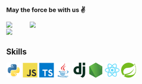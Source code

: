 ### May the force be with us ✌️
<div>
  <img src="https://github-readme-stats.vercel.app/api/top-langs/?username=fellipe27&layout=compact&theme=transparent&langs_count=5" />
  &nbsp;&nbsp;&nbsp;&nbsp;&nbsp;&nbsp;&nbsp;&nbsp;&nbsp;&nbsp;
  <img src="https://images-wixmp-ed30a86b8c4ca887773594c2.wixmp.com/f/c7bced49-73a3-43c1-b3ce-fe419a596a72/dgtfvt9-87c1fbc5-417a-4a19-9089-50ec8ea108d4.png?token=eyJ0eXAiOiJKV1QiLCJhbGciOiJIUzI1NiJ9.eyJzdWIiOiJ1cm46YXBwOjdlMGQxODg5ODIyNjQzNzNhNWYwZDQxNWVhMGQyNmUwIiwiaXNzIjoidXJuOmFwcDo3ZTBkMTg4OTgyMjY0MzczYTVmMGQ0MTVlYTBkMjZlMCIsIm9iaiI6W1t7InBhdGgiOiJcL2ZcL2M3YmNlZDQ5LTczYTMtNDNjMS1iM2NlLWZlNDE5YTU5NmE3MlwvZGd0ZnZ0OS04N2MxZmJjNS00MTdhLTRhMTktOTA4OS01MGVjOGVhMTA4ZDQucG5nIn1dXSwiYXVkIjpbInVybjpzZXJ2aWNlOmZpbGUuZG93bmxvYWQiXX0.l9H-ExoNRVvFj7qVWF0ePcApt-mFpEjoqB3-P7MYlQ8" style="width: 98px;" />
</div>
<img src="https://github-readme-stats.vercel.app/api?username=fellipe27&hide=prs&layout=compact&theme=transparent" />

## Skills
<section>
  <img src="https://raw.githubusercontent.com/devicons/devicon/master/icons/python/python-original.svg" style="width: 40px;" />
  <img src="https://raw.githubusercontent.com/devicons/devicon/master/icons/javascript/javascript-original.svg" style="width: 40px;" />
  <img src="https://raw.githubusercontent.com/devicons/devicon/master/icons/typescript/typescript-original.svg" style="width: 40px;" />
  <img src="https://raw.githubusercontent.com/devicons/devicon/master/icons/java/java-original.svg" style="width: 40px;" />

  <img src="https://raw.githubusercontent.com/devicons/devicon/master/icons/django/django-plain.svg" style="width: 40px;" />
  <img src="https://raw.githubusercontent.com/devicons/devicon/1119b9f84c0290e0f0b38982099a2bd027a48bf1/icons/nodejs/nodejs-original.svg" style="width: 40px;" />
  <img src="https://raw.githubusercontent.com/devicons/devicon/master/icons/react/react-original.svg" style="width: 40px;" />
  <img src="https://raw.githubusercontent.com/devicons/devicon/master/icons/spring/spring-original.svg" style="width: 40px;" />
</section>
